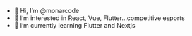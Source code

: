 - 👋 Hi, I’m @monarcode
- 👀 I’m interested in React, Vue, Flutter...competitive esports
- 🌱 I’m currently learning Flutter and Nextjs

<!---
monarcode/monarcode is a ✨ special ✨ repository because its `README.md` (this file) appears on your GitHub profile.
You can click the Preview link to take a look at your changes.
--->
